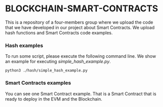 # BLOCKCHAIN-SMART-CONTRACTS
This is a repository of a four-members group where we upload the code that we have developed in our project about
Smart Contracts. We upload hash functions and Smart Contracts code examples.

### Hash examples

To run some script, please execute the following command line. We show an example for executing *simple_hash_example.py*.

```
python3 ./hash/simple_hash_example.py
```
### Smart Contracts examples

You can see one Smart Contract example. That is a Smart Contract that is ready to deploy in the EVM and the Blockchain.